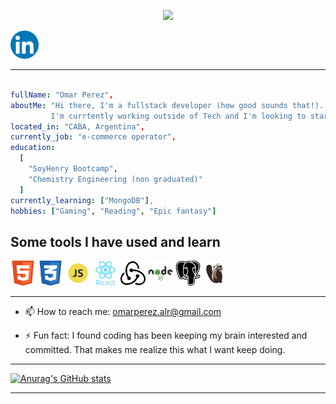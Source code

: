 <p align="center">
  <img src="https://capsule-render.vercel.app/api?text=I'm%20Omar%20Perez&animation=fadeIn&type=waving&color=gradient&height=150&fontSize=100"/>
</p>

<p align="center>

---
</p>
<section>
<h2>Connect with me:</h2>
<a href="www.linkedin.com/in/omar-perez-80bbaa164">
  <img height="45" src="img\834713_linkedin_icon.png"/>
</a>
</section>

---

```yaml

fullName: "Omar Perez",
aboutMe: "Hi there, I'm a fullstack developer (how good sounds that!).
         I'm currtently working outside of Tech and I'm looking to start my journey in the industry",
located_in: "CABA, Argentina",
currently_job: "e-commerce operator",
education:
  [
    "SoyHenry Bootcamp",
    "Chemistry Engineering (non graduated)"
  ]
currently_learning: ["MongoDB"],
hobbies: ["Gaming", "Reading", "Epic fantasy"]

```

<h2>Some tools I have used and learn</h2>

<p align="left">
<img src="img\317755_badge_html_html5_achievement_award_icon.png" alt="html" height="40"/>
<img src="img\317756_badge_css_css3_achievement_award_icon.png" alt="css" height="40"/>
<img src="img\652581_code_command_develop_javascript_language_icon.png" alt="javascript" height="40"/>
<img src="img\7423887_react_react native_icon.png" alt="react" height="40"/>
<img src="img\4691205_redux_icon.png" alt="redux" height="40"/>
<img src="img\1012818_code_development_logo_nodejs_icon.png" alt="node" height="40"/>
<img src="img\4691328_postgresql_icon.png" alt="postgresql" height="40"/>
<img src="img\beaver-head.png" alt="dbeaver" height="40"/>
</p>

---

- 📫 How to reach me: omarperez.alr@gmail.com

- ⚡ Fun fact: I found coding has been keeping my brain interested and committed. That makes me realize this what I want keep doing.

---

[![Anurag's GitHub stats](https://github-readme-stats.vercel.app/api?username=armoraz&show_icons=true&theme=synthwave)](https://github.com/anuraghazra/github-readme-stats)

---
